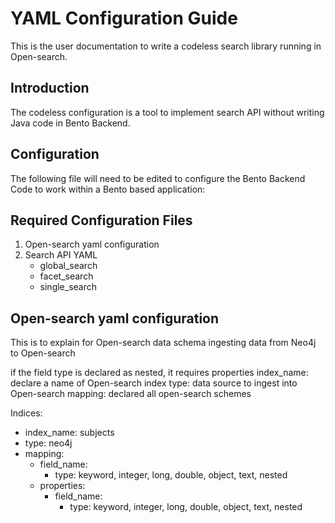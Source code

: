 # YAML Configuration Guide
This is the user documentation to write a codeless search library running in Open-search.

## Introduction
The codeless configuration is a tool to implement search API without writing Java code in Bento Backend.

## Configuration
The following file will need to be edited to configure the Bento Backend Code to work within a Bento based application:

## Required Configuration Files

1. Open-search yaml configuration
2. Search API YAML
   - global_search
   - facet_search
   - single_search
   
## Open-search yaml configuration
This is to explain for Open-search data schema ingesting data from Neo4j to Open-search

if the field type is declared as nested, it requires properties
index_name: declare a name of Open-search index
type: data source to ingest into Open-search
mapping: declared all open-search schemes 

Indices:
- index_name: subjects 
- type: neo4j
- mapping:
  - field_name:
    - type: keyword, integer, long, double, object, text, nested
  - properties:
    - field_name:
      - type: keyword, integer, long, double, object, text, nested

